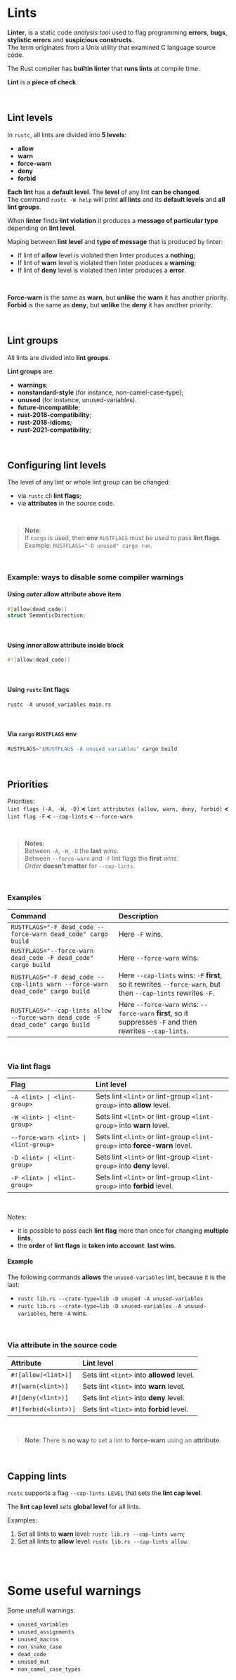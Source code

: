 # Lints
**Linter**, is a static code *analysis tool* used to flag programming **errors**, **bugs**, **stylistic errors** and **suspicious constructs**.<br>
The term originates from a Unix utility that examined C language source code.

The Rust compiler has **builtin linter** that **runs lints** at compile time.<br>

**Lint** is a **piece of check**.

<br>

## Lint levels
In ``rustc``, all lints are divided into **5 levels**:
- **allow**
- **warn**
- **force-warn**
- **deny**
- **forbid**

**Each lint** has a **default level**. The **level** of any lint **can be changed**.<br>
The command ``rustc -W help`` will print **all lints** and its **default levels** and **all lint groups**.<br>

When **linter** finds **lint violation** it produces a **message of particular type** depending on **lint level**.<br>

Maping between **lint level** and **type of message** that is produced by linter:
- If lint of **allow** level is violated then linter produces a **nothing**;
- If lint of **warn** level is violated then linter produces a **warning**;
- If lint of **deny** level is violated then linter produces a **error**.

<br>

**Force-warn** is the same as **warn**, but **unlike** the **warn** it has another priority.<br>
**Forbid** is the same as **deny**, but **unlike** the **deny** it has another priority.

<br>

## Lint groups
All lints are divided into **lint groups**.

**Lint groups** are:
- **warnings**;
- **nonstandard-style** (for instance, non-camel-case-type);
- **unused** (for instance, unused-variables).
- **future-incompatible**;
- **rust-2018-compatibility**;
- **rust-2018-idioms**;
- **rust-2021-compatibility**;

<br>

## Configuring lint levels
The level of any lint or whole lint group can be changed:
- via `rustc` cli **lint flags**;
- via **attributes** in the source code.

<br>

> **Note**:<br>
> If ``cargo`` is used, then **env** ``RUSTFLAGS`` must be used to pass **lint flags**.<br>
> Example: ``RUSTFLAGS="-D unused" cargo run``.

<br>

### Example: ways to disable some compiler warnings
#### Using *outer* **allow attribute** above item
```Rust
#[allow(dead_code)]
struct SemanticDirection;
```

<br>

#### Using *inner* **allow attribute** inside block
```Rust
#![allow(dead_code)]
```

<br>

#### Using ``rustc`` **lint flags**
```Rust
rustc -A unused_variables main.rs
```

<br>

#### Via ``cargo`` ``RUSTFLAGS`` env
```Rust
RUSTFLAGS="$RUSTFLAGS -A unused_variables" cargo build
```

<br>

## Priorities
Priorities:<br>
`lint flags (-A, -W, -D)` **<** `lint attributes (allow, warn, deny, forbid)` **<** `lint flag -F` **<** `--cap-lints` **<** `--force-warn`

<br>

> **Notes**:<br>
> Between `-A`, `-W`, `-D` the **last** *wins*.<br>
> Between `--force-warn` and `-F` lint flags the **first** *wins*.<br>
> *Order* **doesn't matter** for `--cap-lints`.<br>

<br>

### Examples
|Command|Description|
|:------|:----------|
|`RUSTFLAGS="-F dead_code --force-warn dead_code" cargo build`|Here `-F` wins.|
|`RUSTFLAGS="--force-warn dead_code -F dead_code" cargo build`|Here `--force-warn` wins.|
|`RUSTFLAGS="-F dead_code --cap-lints warn --force-warn dead_code" cargo build`|Here `--cap-lints` wins: `-F` **first**, so it rewrites `--force-warn`, but then `--cap-lints` rewrites `-F`.|
|`RUSTFLAGS="--cap-lints allow --force-warn dead_code -F dead_code" cargo build`|Here `--force-warn` wins: `--force-warn` **first**, so it suppresses `-F` and then rewrites `--cap-lints`.|

<br>

### Via lint flags
|Flag|Lint level|
|:---|:---------|
|``-A <lint> \| <lint-group>``|Sets lint ``<lint>`` or lint-group ``<lint-group>`` into **allow** level.|
|``-W <lint> \| <lint-group>``|Sets lint ``<lint>`` or lint-group ``<lint-group>`` into **warn** level.|
|``--force-warn <lint> \| <lint-group>``|Sets lint ``<lint>`` or lint-group ``<lint-group>`` into **force-warn** level.|
|``-D <lint> \| <lint-group>``|Sets lint ``<lint>`` or lint-group ``<lint-group>`` into **deny** level.|
|``-F <lint> \| <lint-group>``|Sets lint ``<lint>`` or lint-group ``<lint-group>`` into **forbid** level.|

<br>

Notes:
- it is possible to pass each **lint flag** more than once for changing **multiple lints**.
- the **order** of **lint flags** is **taken into account**: **last wins**.

#### Example
The following commands **allows** the ``unused-variables`` lint, because it is the last:
- ``rustc lib.rs --crate-type=lib -D unused -A unused-variables``
- ``rustc lib.rs --crate-type=lib -D unused-variables -A unused-variables``, here `-A` wins.

<br>

### Via attribute in the source code
|Attribute|Lint level|
|:--------|:---------|
|``#![allow(<lint>)]``|Sets lint ``<lint>`` into **allowed** level.|
|``#![warn(<lint>)]``|Sets lint ``<lint>`` into **warn** level.|
|``#![deny(<lint>)]``|Sets lint ``<lint>`` into **deny** level.|
|``#![forbid(<lint>)]``|Sets lint ``<lint>`` into **forbid** level.|

<br>

> **Note**:
> There is **no way** to set a lint to **force-warn** using an **attribute**.

<br>

## Capping lints
``rustc`` supports a flag ``--cap-lints LEVEL`` that sets the **lint cap level**.

The **lint cap level** *sets* **global level** for all lints.

Examples:
1.	Set all lints to **warn** level: ``rustc lib.rs --cap-lints warn``;
2.	Set all lints to **allow** level: ``rustc lib.rs --cap-lints allow``.

<br>



<br>

# Some useful warnings
Some usefull warnings:
- ``unused_variables``
- ``unused_assignments``
- ``unused_macros``
- ``non_snake_case``
- ``dead_code``
- ``unused_mut``
- ``non_camel_case_types``
